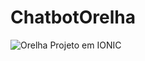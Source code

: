 # ChatbotOrelha
![Orelha](https://www.google.com/imgres?imgurl=https%3A%2F%2Fwww.dinheirovivo.pt%2Fwp-content%2Fuploads%2F2017%2F08%2Fchatbot-ajudar-minha-empresa-1060x594.jpg&imgrefurl=https%3A%2F%2Fwww.dinheirovivo.pt%2Foutras%2Fha-conversas-no-messenger-para-la-da-morte-gracas-ao-chatbot-2%2F&docid=bwbLobsXq761DM&tbnid=2O29dT9zkK7LRM%3A&vet=10ahUKEwjTrqHXkZXjAhVrH7kGHSDACkkQMwhEKAMwAw..i&w=1060&h=594&bih=694&biw=1517&q=chatbot%20orelha&ved=0ahUKEwjTrqHXkZXjAhVrH7kGHSDACkkQMwhEKAMwAw&iact=mrc&uact=8)
Projeto em IONIC
